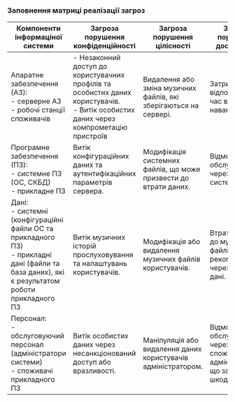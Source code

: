 ### Заповнення матриці реалізації загроз

| Компоненти інформаціної системи                                                                                                              | Загроза порушення конфіденційності                                                                                                   | Загроза порушення цілісності                                      | Загроза порушення доступності                                                     |
|----------------------------------------------------------------------------------------------------------------------------------------------|--------------------------------------------------------------------------------------------------------------------------------------|-------------------------------------------------------------------|-----------------------------------------------------------------------------------|
| Апаратне забезпечення (АЗ): <br>- серверне АЗ <br>- робочі станції споживачів                                                                        | - Незаконний доступ до користувачних профілів та особистих даних користувачів. <br>- Витік особистих даних через компрометацію пристроїв | Видалення або зміна музичних файлів, які зберігаються на сервері. | Затримки відповіді під час високого навантаження                                  |
| Програмне забезпечення (ПЗ): <br>- системне ПЗ (ОС, СКБД) <br>- прикладне ПЗ                                                                         | Витік конфігураційних даних та аутентифікаційних параметрів сервера.                                                                 | Модифікація системних файлів, що може призвести до втрати даних.  | Відмова від обслуговування через атаки на системне ПЗ.                            |
| Дані: <br>- системні (конфігураційні файли ОС та прикладного ПЗ) <br>- прикладні дані (файли та база даних), які є результатом роботи прикладного ПЗ | Витік музичних історій прослуховування та налаштувань користувачів.                                                                  | Модифікація або видалення музичних файлів користувачів.           | Втрата доступу до музичних файлів або рекомендацій через атаку на дані.           |
| Персонал: <br>- обслуговуючий персонал (адміністратори системи) <br>- споживачі прикладного ПЗ                                                       | Витік особистих даних через несанкціонований доступ або вразливості.                                                                 | Маніпуляція або видалення даних користувачів адміністратором.     | Відмова від обслуговування через споживачів або адміністратора, що завдали шкоди. |